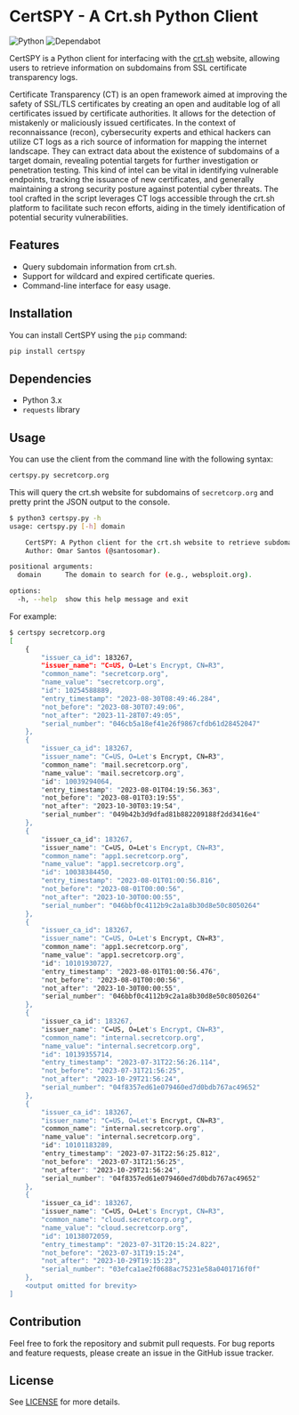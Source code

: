 # CertSPY - A Crt.sh Python Client
![Python](https://img.shields.io/badge/python-3670A0?style=for-the-badge&logo=python&logoColor=ffdd54) ![Dependabot](https://img.shields.io/badge/dependabot-025E8C?style=for-the-badge&logo=dependabot&logoColor=white)

CertSPY is a Python client for interfacing with the [crt.sh](https://crt.sh/) website, allowing users to retrieve information on subdomains from SSL certificate transparency logs.

Certificate Transparency (CT) is an open framework aimed at improving the safety of SSL/TLS certificates by creating an open and auditable log of all certificates issued by certificate authorities. It allows for the detection of mistakenly or maliciously issued certificates. In the context of reconnaissance (recon), cybersecurity experts and ethical hackers can utilize CT logs as a rich source of information for mapping the internet landscape. They can extract data about the existence of subdomains of a target domain, revealing potential targets for further investigation or penetration testing. This kind of intel can be vital in identifying vulnerable endpoints, tracking the issuance of new certificates, and generally maintaining a strong security posture against potential cyber threats. The tool crafted in the script leverages CT logs accessible through the crt.sh platform to facilitate such recon efforts, aiding in the timely identification of potential security vulnerabilities.

## Features

- Query subdomain information from crt.sh.
- Support for wildcard and expired certificate queries.
- Command-line interface for easy usage.

## Installation

You can install CertSPY using the `pip` command:

```sh
pip install certspy
```

## Dependencies

- Python 3.x
- `requests` library

## Usage

You can use the client from the command line with the following syntax:

```sh
certspy.py secretcorp.org
```

This will query the crt.sh website for subdomains of `secretcorp.org` and pretty print the JSON output to the console.

```sh
$ python3 certspy.py -h
usage: certspy.py [-h] domain

    CertSPY: A Python client for the crt.sh website to retrieve subdomains information.
    Author: Omar Santos (@santosomar). 

positional arguments:
  domain      The domain to search for (e.g., websploit.org).

options:
  -h, --help  show this help message and exit
```

For example:

```sh
$ certspy secretcorp.org
[
    {
        "issuer_ca_id": 183267,
        "issuer_name": "C=US, O=Let's Encrypt, CN=R3",
        "common_name": "secretcorp.org",
        "name_value": "secretcorp.org",
        "id": 10254588889,
        "entry_timestamp": "2023-08-30T08:49:46.284",
        "not_before": "2023-08-30T07:49:06",
        "not_after": "2023-11-28T07:49:05",
        "serial_number": "046cb5a18ef41e26f9867cfdb61d28452047"
    },
    {
        "issuer_ca_id": 183267,
        "issuer_name": "C=US, O=Let's Encrypt, CN=R3",
        "common_name": "mail.secretcorp.org",
        "name_value": "mail.secretcorp.org",
        "id": 10039294064,
        "entry_timestamp": "2023-08-01T04:19:56.363",
        "not_before": "2023-08-01T03:19:55",
        "not_after": "2023-10-30T03:19:54",
        "serial_number": "049b42b3d9dfad81b882209188f2dd3416e4"
    },
    {
        "issuer_ca_id": 183267,
        "issuer_name": "C=US, O=Let's Encrypt, CN=R3",
        "common_name": "app1.secretcorp.org",
        "name_value": "app1.secretcorp.org",
        "id": 10038384450,
        "entry_timestamp": "2023-08-01T01:00:56.816",
        "not_before": "2023-08-01T00:00:56",
        "not_after": "2023-10-30T00:00:55",
        "serial_number": "046bbf0c4112b9c2a1a8b30d8e50c8050264"
    },
    {
        "issuer_ca_id": 183267,
        "issuer_name": "C=US, O=Let's Encrypt, CN=R3",
        "common_name": "app1.secretcorp.org",
        "name_value": "app1.secretcorp.org",
        "id": 10101930727,
        "entry_timestamp": "2023-08-01T01:00:56.476",
        "not_before": "2023-08-01T00:00:56",
        "not_after": "2023-10-30T00:00:55",
        "serial_number": "046bbf0c4112b9c2a1a8b30d8e50c8050264"
    },
    {
        "issuer_ca_id": 183267,
        "issuer_name": "C=US, O=Let's Encrypt, CN=R3",
        "common_name": "internal.secretcorp.org",
        "name_value": "internal.secretcorp.org",
        "id": 10139355714,
        "entry_timestamp": "2023-07-31T22:56:26.114",
        "not_before": "2023-07-31T21:56:25",
        "not_after": "2023-10-29T21:56:24",
        "serial_number": "04f8357ed61e079460ed7d0bdb767ac49652"
    },
    {
        "issuer_ca_id": 183267,
        "issuer_name": "C=US, O=Let's Encrypt, CN=R3",
        "common_name": "internal.secretcorp.org",
        "name_value": "internal.secretcorp.org",
        "id": 10101183289,
        "entry_timestamp": "2023-07-31T22:56:25.812",
        "not_before": "2023-07-31T21:56:25",
        "not_after": "2023-10-29T21:56:24",
        "serial_number": "04f8357ed61e079460ed7d0bdb767ac49652"
    },
    {
        "issuer_ca_id": 183267,
        "issuer_name": "C=US, O=Let's Encrypt, CN=R3",
        "common_name": "cloud.secretcorp.org",
        "name_value": "cloud.secretcorp.org",
        "id": 10138072059,
        "entry_timestamp": "2023-07-31T20:15:24.822",
        "not_before": "2023-07-31T19:15:24",
        "not_after": "2023-10-29T19:15:23",
        "serial_number": "03efca1ae2f0688ac75231e58a0401716f0f"
    },
    <output omitted for brevity>
]
```





## Contribution

Feel free to fork the repository and submit pull requests. For bug reports and feature requests, please create an issue in the GitHub issue tracker.

## License

See [LICENSE](LICENSE) for more details.

